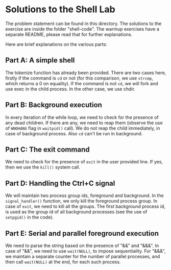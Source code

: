 # Solutions to the Shell Lab
The problem statement can be found in this directory. The solutions to the exercise are inside the folder "shell-code". The warmup exercises have a separate README, please read that for further explanations.

Here are brief explanations on the various parts:

## Part A: A simple shell
The tokenize function has already been provided. There are two cases here, firstly if the command is ```cd``` or not (for this comparison, we use ```strcmp```, which returns a 0 on equality). If the command is not ```cd```, we will fork and use exec in the child process. In the other case, we use chdir.

## Part B: Background execution
In every iteration of the while loop, we need to check for the presence of any dead children. If there are any, we need to reap them (observe the use of ```WNOHANG``` flag in ```waitpid()``` call). We do not reap the child immediately, in case of background process. Also ```cd``` can't be run in background.

## Part C: The exit command
We need to check for the presence of ```exit``` in the user provided line. If yes, then we use the ```kill()``` system call.

## Part D: Handling the Ctrl+C signal
We will maintain two process group ids, foreground and background. In the ```signal_handler()``` function, we only kill the foreground process group. In case of ```exit```, we need to kill all the groups. The first background process id, is used as the group id of all background processes (see the use of ```setpgid()``` in the code). 

## Part E: Serial and parallel foreground execution
We need to parse the string based on the presence of "&&" and "&&&". In case of "&&", we need to use ```wait(NULL)```, to impose sequentiality. For "&&&", we maintain a separate counter for the number of parallel processes, and then call ```wait(NULL)``` at the end, for each such process.